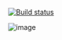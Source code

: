 [![Build status](https://ci.appveyor.com/api/projects/status/oxhth4pmivw17v84?svg=true)](https://ci.appveyor.com/project/Margarita2113/2-3-patterns)

![image](https://github.com/Margarita2113/2_3_Patterns/assets/130901306/e1e9f739-cfaa-4694-9680-b407aea3370b)
